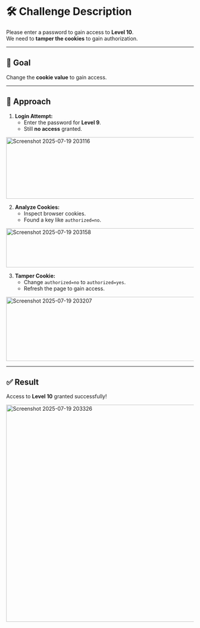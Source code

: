 
# 🛠 Challenge Description
Please enter a password to gain access to **Level 10**.  
We need to **tamper the cookies** to gain authorization.

---

## 🎯 Goal
Change the **cookie value** to gain access.

---

## 🧠 Approach
1. **Login Attempt:**  
   - Enter the password for **Level 9**.
   - Still **no access** granted.
<img width="720" height="165" alt="Screenshot 2025-07-19 203116" src="https://github.com/user-attachments/assets/8dc6350b-6097-453d-b09a-6c7a25eee952" />


2. **Analyze Cookies:**  
   - Inspect browser cookies.
   - Found a key like `authorized=no`.

<img width="1236" height="105" alt="Screenshot 2025-07-19 203158" src="https://github.com/user-attachments/assets/096f1121-8cd8-497f-b674-3994400f6a3f" />

3. **Tamper Cookie:**  
   - Change `authorized=no` to `authorized=yes`.
   - Refresh the page to gain access.
  <img width="1240" height="172" alt="Screenshot 2025-07-19 203207" src="https://github.com/user-attachments/assets/09139a5f-b85c-4bb5-8a5e-cd728fadeeaa" />


---

## ✅ Result
Access to **Level 10** granted successfully!

<img width="975" height="582" alt="Screenshot 2025-07-19 203326" src="https://github.com/user-attachments/assets/0fdafcda-17d3-4223-b830-2bd35e0fa492" />

